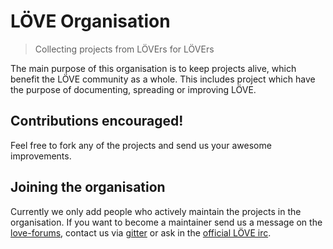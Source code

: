 # LÖVE Organisation

> Collecting projects from LÖVErs for LÖVErs

The main purpose of this organisation is to keep projects alive, which benefit the LÖVE community as a whole. This includes project which have the purpose of documenting, spreading or improving LÖVE.

## Contributions encouraged!

Feel free to fork any of the projects and send us your awesome improvements. 

## Joining the organisation

Currently we only add people who actively maintain the projects in the organisation. If you want to become a maintainer send us a message on the [love-forums](https://love2d.org/forums/), contact us via [gitter](https://gitter.im/love2d-community) or ask in the [official LÖVE irc](http://webchat.oftc.net/?channels=love).
